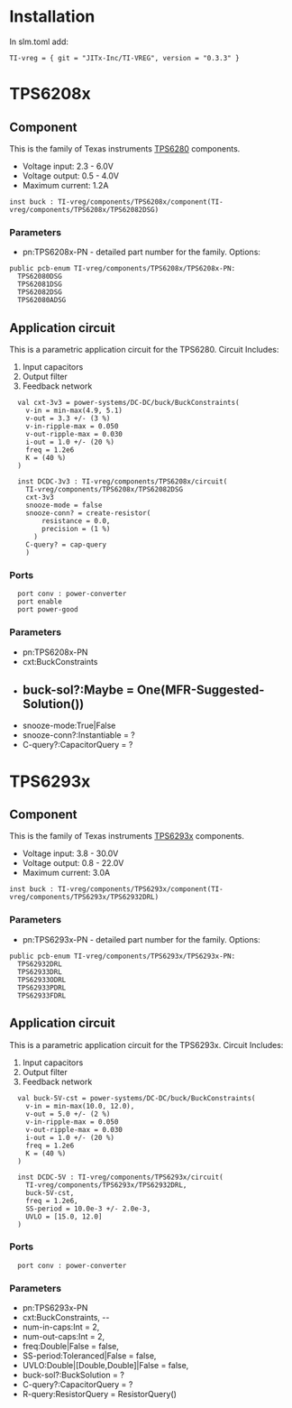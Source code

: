 # Installation

In slm.toml add:
```
TI-vreg = { git = "JITx-Inc/TI-VREG", version = "0.3.3" }
```

# TPS6208x
## Component
This is the family of Texas instruments [TPS6280](https://www.ti.com/lit/ds/symlink/tps62080.pdf) components. 
- Voltage input: 2.3 - 6.0V
- Voltage output: 0.5 - 4.0V
- Maximum current: 1.2A
```
inst buck : TI-vreg/components/TPS6208x/component(TI-vreg/components/TPS6208x/TPS62082DSG)
```
### Parameters
- pn:TPS6208x-PN - detailed part number for the family. Options:
```
public pcb-enum TI-vreg/components/TPS6208x/TPS6208x-PN:
  TPS62080DSG
  TPS62081DSG
  TPS62082DSG
  TPS62080ADSG
```

## Application circuit
This is a parametric application circuit for the TPS6280. 
Circuit Includes:
1.  Input capacitors
2.  Output filter
3.  Feedback network
```
  val cxt-3v3 = power-systems/DC-DC/buck/BuckConstraints(
    v-in = min-max(4.9, 5.1)
    v-out = 3.3 +/- (3 %)
    v-in-ripple-max = 0.050
    v-out-ripple-max = 0.030
    i-out = 1.0 +/- (20 %)
    freq = 1.2e6
    K = (40 %)
  )

  inst DCDC-3v3 : TI-vreg/components/TPS6208x/circuit(
    TI-vreg/components/TPS6208x/TPS62082DSG
    cxt-3v3
    snooze-mode = false
    snooze-conn? = create-resistor(
        resistance = 0.0,
        precision = (1 %)
      )
    C-query? = cap-query
    )
```
### Ports
```
  port conv : power-converter
  port enable
  port power-good
```
### Parameters
- pn:TPS6208x-PN
- cxt:BuckConstraints
- buck-sol?:Maybe<BuckSolution> = One(MFR-Suggested-Solution())
  --
- snooze-mode:True|False
- snooze-conn?:Instantiable = ?
- C-query?:CapacitorQuery = ?

# TPS6293x
## Component
This is the family of Texas instruments [TPS6293x](https://www.ti.com/lit/ds/symlink/tps62932.pdf) components.
- Voltage input: 3.8 - 30.0V
- Voltage output: 0.8 - 22.0V
- Maximum current: 3.0A
```
inst buck : TI-vreg/components/TPS6293x/component(TI-vreg/components/TPS6293x/TPS62932DRL)
```
### Parameters
- pn:TPS6293x-PN - detailed part number for the family. Options:
```
public pcb-enum TI-vreg/components/TPS6293x/TPS6293x-PN:
  TPS62932DRL
  TPS62933DRL
  TPS62933ODRL
  TPS62933PDRL
  TPS62933FDRL
```

## Application circuit
This is a parametric application circuit for the TPS6293x. 
Circuit Includes:
1.  Input capacitors
2.  Output filter
3.  Feedback network
```
  val buck-5V-cst = power-systems/DC-DC/buck/BuckConstraints(
    v-in = min-max(10.0, 12.0),
    v-out = 5.0 +/- (2 %)
    v-in-ripple-max = 0.050
    v-out-ripple-max = 0.030
    i-out = 1.0 +/- (20 %)
    freq = 1.2e6
    K = (40 %)
  )

  inst DCDC-5V : TI-vreg/components/TPS6293x/circuit(
    TI-vreg/components/TPS6293x/TPS62932DRL,
    buck-5V-cst,
    freq = 1.2e6,
    SS-period = 10.0e-3 +/- 2.0e-3,
    UVLO = [15.0, 12.0]
  )
```
### Ports
```
  port conv : power-converter
```
### Parameters
- pn:TPS6293x-PN
- cxt:BuckConstraints,
--
- num-in-caps:Int = 2,
- num-out-caps:Int = 2,
- freq:Double|False = false,
- SS-period:Toleranced|False = false,
- UVLO:Double|[Double,Double]|False = false,
- buck-sol?:BuckSolution = ?
- C-query?:CapacitorQuery = ?
- R-query:ResistorQuery = ResistorQuery()

